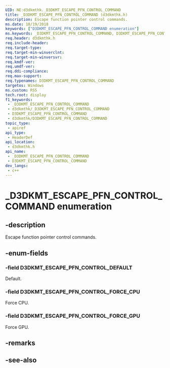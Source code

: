 ```yaml
---
UID: NE:d3dkmthk._D3DKMT_ESCAPE_PFN_CONTROL_COMMAND
title: _D3DKMT_ESCAPE_PFN_CONTROL_COMMAND (d3dkmthk.h)
description: Escape function pointer control commands.
ms.date: 10/19/2018
keywords: ["D3DKMT_ESCAPE_PFN_CONTROL_COMMAND enumeration"]
ms.keywords: _D3DKMT_ESCAPE_PFN_CONTROL_COMMAND, D3DKMT_ESCAPE_PFN_CONTROL_COMMAND,
req.header: d3dkmthk.h
req.include-header: 
req.target-type: 
req.target-min-winverclnt: 
req.target-min-winversvr: 
req.kmdf-ver: 
req.umdf-ver: 
req.ddi-compliance: 
req.max-support: 
req.typenames: D3DKMT_ESCAPE_PFN_CONTROL_COMMAND
targetos: Windows
ms.custom: RS5
tech.root: display
f1_keywords:
 - _D3DKMT_ESCAPE_PFN_CONTROL_COMMAND
 - d3dkmthk/_D3DKMT_ESCAPE_PFN_CONTROL_COMMAND
 - D3DKMT_ESCAPE_PFN_CONTROL_COMMAND
 - d3dkmthk/D3DKMT_ESCAPE_PFN_CONTROL_COMMAND
topic_type:
 - apiref
api_type:
 - HeaderDef
api_location:
 - d3dkmthk.h
api_name:
 - _D3DKMT_ESCAPE_PFN_CONTROL_COMMAND
 - D3DKMT_ESCAPE_PFN_CONTROL_COMMAND
dev_langs:
 - c++
---
```


# _D3DKMT_ESCAPE_PFN_CONTROL_COMMAND enumeration


## -description

Escape function pointer control commands.

## -enum-fields

### -field D3DKMT_ESCAPE_PFN_CONTROL_DEFAULT 

Default.

### -field D3DKMT_ESCAPE_PFN_CONTROL_FORCE_CPU 

Force CPU.

### -field D3DKMT_ESCAPE_PFN_CONTROL_FORCE_GPU 

Force GPU.

## -remarks

## -see-also

